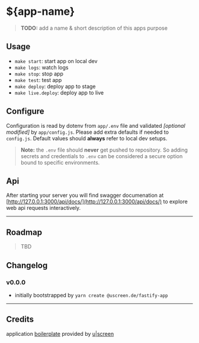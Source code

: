 # ${app-name}

> __TODO:__
> add a name & short description of this apps purpose

## Usage

* `make start`: start app on local dev
* `make logs`: watch logs
* `make stop`: stop app
* `make test`: test app
* `make deploy`: deploy app to stage
* `make live.deploy`: deploy app to live

## Configure

Configuration is read by dotenv from `app/.env` file and validated _[optional modified]_ by `app/config.js`. Please add extra defaults if needed to `config.js`. Default values should __always__ refer to local dev setups.

> __Note:__
> the `.env` file should __never__ get pushed to repository. So adding secrets and credentials to `.env` can be considered a secure option bound to specific environments.

## Api

After starting your server you will find swagger documenation at [http://127.0.0.1:3000/api/docs/](http://127.0.0.1:3000/api/docs/) to explore web api requests interactively.

---

## Roadmap

> TBD

## Changelog

### v0.0.0

- initially bootstrapped by `yarn create @uscreen.de/fastify-app`

---

## Credits

application [boilerplate](https://www.npmjs.com/package/@uscreen.de/fastify-app) provided by [u|screen](https://uscreen.de)

